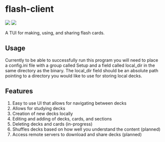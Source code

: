 # flash-client
![](https://img.shields.io/badge/license-MIT-blueviolet.svg)
[![](https://tokei.rs/b1/github/Peter-Lande/flash-client?category=code)](https://github.com/Peter-Lande/flash-client)

A TUI for making, using, and sharing flash cards.

## Usage
Currently to be able to successfully run this program you will need to place a config.ini file with a group called Setup and a field called local_dir in the same directory as the binary. The local_dir field should be an absolute path pointing to a directory you would like to use for storing local decks. 

## Features
1. Easy to use UI that allows for navigating between decks
2. Allows for studying decks
3. Creation of new decks locally 
4. Editing and adding of decks, cards, and sections
5. Deleting decks and cards (in-progress)
6. Shuffles decks based on how well you understand the content (planned)
7. Access remote servers to download and share decks (planned)